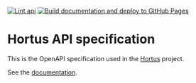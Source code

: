 [![Lint api](https://github.com/alexandrelamberty/hortus-api-spec/actions/workflows/lint.yml/badge.svg)](https://github.com/alexandrelamberty/hortus-api-spec/actions/workflows/lint.yml)
[![Build documentation and deploy to GitHub Pages](https://github.com/alexandrelamberty/hortus-api-spec/actions/workflows/documentation.yml/badge.svg)](https://github.com/alexandrelamberty/hortus-api-spec/actions/workflows/documentation.yml)

# Hortus API specification

This is the OpenAPI specification used in the
[Hortus](https://github.com/alexandrelamberty/hortus) project.

See the [documentation](https://alexandrelamberty.github.io/hortus-api-spec/).
